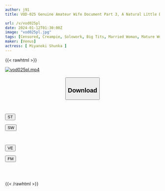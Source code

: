 ```yaml
---
author: j91
title: VOD-025 Genuine Amateur Wife Document Part 3, A Natural Little Devil G-cup Wife Forgets The Camera And Stares At Each Other, Instinctively Devouring The Man In Passionate Kissing Sex Shunka Miyanoki

url: /v/vod025pl
date: 2024-01-12T01:30:00Z
image: "vod025pl.jpg"
tags: [Censored, Creampie, Solowork, Big Tits, Married Woman, Mature Woman, Kiss	]
maker: [Venus]
actress: [ Miyanoki Shunka ]
---
```



{{< rawhtml >}}

<div class="video" data-videoid="xrAOL9MwMyUwWX">
    <a href="javascript:;">
        <img src="/v/vod025pl/vod025pl.jpg" width="WIDTH" height="HEIGHT" alt="vod025pl.mp4" loading="lazy">
    </a>
</div>

<script type="text/javascript" src="https://j91.asia/asset/on-demand-st.js"></script>

<br>
  <link rel="stylesheet" href="https://j91.asia/asset/bs5.css">
  
  <center>
  <button class="btn btn-primary" type="button" data-bs-toggle="collapse" data-bs-target=".multi-collapse" aria-expanded="false" aria-controls="multiCollapseExample1 multiCollapseExample2"><h2>Download</h2></button></center>
</p>
<div class="row">
  <div class="col">
    <div class="collapse multi-collapse" id="multiCollapseExample1">
      <div class="card card-body">
	      	      <br>
<div class="buttons">  
<p><a href="https://streamtape.to/v/xrAOL9MwMyUwWX" target="_blank"><button class="btn-hover color-3"><i class="fa fa-download"></i> ST</button></a></p>
<p><a href="https://flaswish.com/chyg55ju17gz" target="_blank"><button class="btn-hover color-2"><i class="fa fa-download"></i> SW</button></a></p></div>
    </div>
  </div>
</div>
  <div class="col">
    <div class="collapse multi-collapse" id="multiCollapseExample2">
      <div class="card card-body">
	      <br>
<div class="buttons">
<p><a href="javascript:;" target="_blank"><button class="btn-hover color-9"><i class="fa fa-download"></i> VE</button></a></p>
<p><a href="javascript:;" target="_blank"><button class="btn-hover color-8"><i class="fa fa-download"></i> FM</button></a></p></div>
<br><br>
      </div>
    </div>
  </div>
</div>

{{< /rawhtml >}}